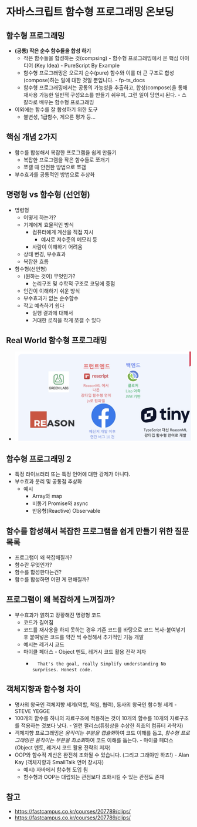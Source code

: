 # 자바스크립트 함수형 프로그래밍 온보딩

## 함수형 프로그래밍
 - **(공통) 작은 순수 함수들을 합성 하기**
     - 작은 함수들을 합성하는 것(compsing) - 함수형 프로그래밍에서 온 핵심 아이디어 (Key Idea) - PureScript By Example
     - 함수형 프로그래밍은 오로지 순수(pure) 함수와 이를 더 큰 구조로 합성(compose)하는 일에 대한 것일 뿐입니다. - fp-ts_docs
     - 함수형 프로그래밍에서는 공통의 가능성을 추출하고, 합성(compose)을 통해 재사용 가능한 일반적 구성요소를 만들기 쉬우며, 그런 일이 당연시 된다. - 스칼라로 배우는 함수형 프로그래밍 
 - 이외에는 함수를 잘 합성하기 위한 도구
   - 불변성, 1급함수, 게으른 평가 등...

## 핵심 개념 2가지
 - 함수를 합성해서 복잡한 프로그램을 쉽게 만들기
     - 복잡한 프로그램을 작은 함수들로 쪼개기
     - 쪼갤 때 안전한 방법으로 쪼갬
 - 부수효과를 공통적인 방법으로 추상화

## 명령형 vs 함수형 (선언형)
 - 명령형
   - 어떻게 하는가?
   - 기계에게 효율적인 방식
       - 컴퓨터에게 계산을 직접 지시
           - 예시로 저수준의 메모리 등
       - 사람이 이해하기 어려움
   - 상태 변경, 부수효과
   - 복잡한 흐름
 - 함수형(선언형)
   - (원하는 것이) 무엇인가?
       - 논리구조 및 수학적 구조로 코딩에 중점
   - 인간이 이해하기 쉬운 방식
   - 부수효과가 없는 순수함수
   - 작고 예측하기 쉽다
       - 실행 결과에 대해서
       - 거대한 로직을 작게 쪼갤 수 있다

## Real World 함수형 프로그래밍
 - ![1.png](./imgs/1.png)

## 함수형 프로그래밍 2
 - 특정 라이브러리 또는 특정 언어에 대한 강제가 아니다.
 - 부수효과 분리 및 공통점 추상화
     - 예시
         - Array와 map
         - 비동기 Promise와 async
         - 반응형(Reactive) Observable

## 함수를 합성해서 복잡한 프로그램을 쉽게 만들기 위한 질문 목록
 - 프로그램이 왜 복잡해질까?
 - 함수란 무엇인가?
 - 함수를 합성한다는건?
 - 함수를 합성하면 어떤 게 편해질까?

## 프로그램이 왜 복잡하게 느껴질까?
 - 부수효과가 얽히고 장황해진 명령형 코드
     - 코드가 길어짐
     - 코드를 재사용을 하지 못하는 경우 기존 코드를 바탕으로 코드 복사-붙여넣기 후 붙여넣은 코드를 약간 씩 수정해서 추가적인 기능 개발
     - 예시는 레거시 코드
     - 마이클 페더스 - Object 멘토, 레거시 코드 활용 전략 저자
       -  ```
            That's the goal, really Simplify understanding No surprises. Honest code.
          ```

## 객체지향과 함수형 차이
 - 명사의 왕국인 객체지향 세계(역할, 책임, 협력), 동사의 왕국인 함수형 세계 - STEVE YEGGE
 - 100개의 함수를 하나의 자료구조에 적용하는 것이 10개의 함수를 10개의 자료구조를 적용하는 것보다 낫다. - 엘런 펄리스(튜링상을 수상한 최초의 컴퓨터 과학자)
 - 객체지향 프로그래밍은 *움직이는 부분을 캡슐화*하여 코드 이해를 돕고, *함수형 프로그래밍은 움직이는 부분을 최소화*하여 코드 이해를 돕는다. - 마이클 페더스 (Object 멘토, 레거시 코드 활용 전략의 저자)
 - OOP와 함수적 계산은 완전히 조화될 수 있습니다. (그리고 그래야만 하죠!) - Alan Kay (객체지향과 SmallTalk 언어 창시자)
    - 예시) 자바에서 함수형 도입 됨
    - 함수형과 OOP는 대립되는 관점보다 조화시킬 수 있는 관점도 존재


## 참고
 - https://fastcampus.co.kr/courses/207789/clips/
 - https://fastcampus.co.kr/courses/207789/clips/